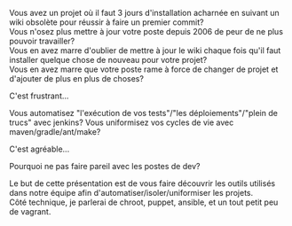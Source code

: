 Vous avez un projet où il faut 3 jours d'installation acharnée en suivant un wiki obsolète pour réussir à faire un premier commit?<br />
Vous n'osez plus mettre à jour votre poste depuis 2006 de peur de ne plus pouvoir travailler?<br />
Vous en avez marre d'oublier de mettre à jour le wiki chaque fois qu'il faut installer quelque chose de nouveau pour votre projet?<br />
Vous en avez marre que votre poste rame à force de changer de projet et d'ajouter de plus en plus de choses?<br />

C'est frustrant...

Vous automatisez "l'exécution de vos tests"/"les déploiements"/"plein de trucs" avec jenkins?
Vous uniformisez vos cycles de vie avec maven/gradle/ant/make?

C'est agréable...

Pourquoi ne pas faire pareil avec les postes de dev?

Le but de cette présentation est de vous faire découvrir les outils utilisés dans notre équipe afin d'automatiser/isoler/uniformiser les projets.<br />
Côté technique, je parlerai de chroot, puppet, ansible, et un tout petit peu de vagrant.
